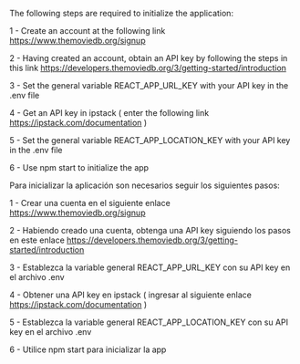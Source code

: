 <!-- ENGLISH -->
The following steps are required to initialize the application:

1 - Create an account at the following link https://www.themoviedb.org/signup

2 - Having created an account, obtain an API key by following the steps in this link https://developers.themoviedb.org/3/getting-started/introduction

3 - Set the general variable REACT_APP_URL_KEY with your API key in the .env file

4 - Get an API key in ipstack ( enter the following link https://ipstack.com/documentation )

5 - Set the general variable REACT_APP_LOCATION_KEY with your API key in the .env file

6 - Use npm start to initialize the app

<!-- ESPAÑOL -->
Para inicializar la aplicación son necesarios seguir los siguientes pasos:

1 - Crear una cuenta en el siguiente enlace https://www.themoviedb.org/signup

2 - Habiendo creado una cuenta, obtenga una API key siguiendo los pasos en este enlace https://developers.themoviedb.org/3/getting-started/introduction

3 - Establezca la variable general REACT_APP_URL_KEY con su API key en el archivo .env

4 - Obtener una API key en ipstack ( ingresar al siguiente enlace https://ipstack.com/documentation )

5 - Establezca la variable general REACT_APP_LOCATION_KEY con su API key en el archivo .env

6 - Utilice npm start para inicializar la app